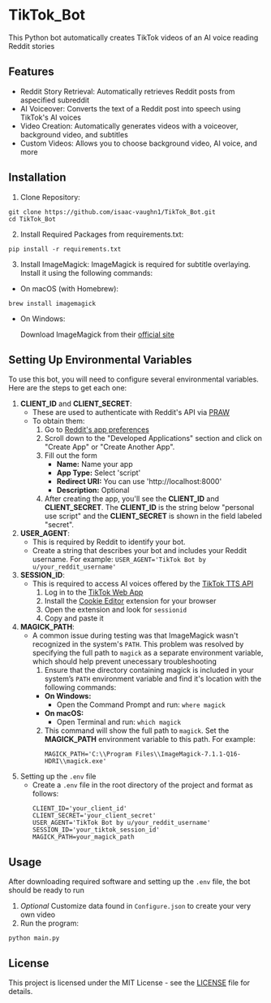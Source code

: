 ﻿# TikTok_Bot 
This Python bot automatically creates TikTok videos of an AI voice reading Reddit stories

## Features
- Reddit Story Retrieval: Automatically retrieves Reddit posts from aspecified subreddit
- AI Voiceover: Converts the text of a Reddit post into speech using TikTok's AI voices
- Video Creation: Automatically generates videos with a voiceover, background video, and subtitles
- Custom Videos: Allows you to choose background video, AI voice, and more

## Installation
1. Clone Repository:
```
git clone https://github.com/isaac-vaughn1/TikTok_Bot.git
cd TikTok_Bot
```
2. Install Required Packages from requirements.txt:
```
pip install -r requirements.txt
```
3. Install ImageMagick:
ImageMagick is required for subtitle overlaying. Install it using the following commands:
- On macOS (with Homebrew):
```
brew install imagemagick
```
- On Windows:

  Download ImageMagick from their [official site](https://imagemagick.org/index.php)
## Setting Up Environmental Variables
To use this bot, you will need to configure several environmental variables. Here are the steps to get each one:
1. **CLIENT_ID** and **CLIENT_SECRET**:
    - These are used to authenticate with Reddit's API via [PRAW](https://praw.readthedocs.io/en/stable/)
    - To obtain them:
      1. Go to [Reddit's app preferences](https://www.reddit.com/prefs/apps)
      2. Scroll down to the "Developed Applications" section and click on "Create App" or "Create Another App".
      3. Fill out the form
         - **Name:** Name your app
         - **App Type:** Select 'script'
         - **Redirect URI:** You can use 'http://localhost:8000'
         - **Description:** Optional
      4. After creating the app, you'll see the **CLIENT_ID** and **CLIENT_SECRET**. The **CLIENT_ID** is the string below "personal use script" and the **CLIENT_SECRET** is shown in the field labeled "secret".
2. **USER_AGENT**:
    - This is required by Reddit to identify your bot.
    - Create a string that describes your bot and includes your Reddit username. For example: `USER_AGENT='TikTok Bot by u/your_reddit_username'`
3. **SESSION_ID**:
    - This is required to access AI voices offered by the [TikTok TTS API](https://github.com/oscie57/tiktok-voice)
      1. Log in to the [TikTok Web App](https://www.tiktok.com/)
      2. Install the [Cookie Editor](https://cookie-editor.com/) extension for your browser
      3. Open the extension and look for `sessionid`
      4. Copy and paste it
4. **MAGICK_PATH**:
    - A common issue during testing was that ImageMagick wasn't recognized in the system's `PATH`. This problem was resolved by specifying the full path to `magick` as a separate environment variable, which should help prevent unecessary troubleshooting
      1. Ensure that the directory containing magick is included in your system’s `PATH` environment variable and find it's location with the following commands:
        - **On Windows:**
          - Open the Command Prompt and run: `where magick`
        - **On macOS:**
          - Open Terminal and run: `which magick`
      2. This command will show the full path to `magick`. Set the **MAGICK_PATH** environment variable to this path. For example:
         ```
         MAGICK_PATH='C:\\Program Files\\ImageMagick-7.1.1-Q16-HDRI\\magick.exe'
         ```
5. Setting up the `.env` file
   - Create a `.env` file in the root directory of the project and format as follows:
     ```
     CLIENT_ID='your_client_id'
     CLIENT_SECRET='your_client_secret'
     USER_AGENT='TikTok Bot by u/your_reddit_username'
     SESSION_ID='your_tiktok_session_id'
     MAGICK_PATH=your_magick_path
     ```
     
## Usage
After downloading required software and setting up the `.env` file, the bot should be ready to run
1. _Optional_ Customize data found in `Configure.json` to create your very own video
2. Run the program:
```
python main.py
```

## License
This project is licensed under the MIT License - see the [LICENSE](License) file for details.

